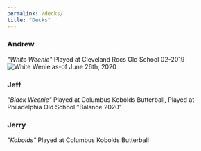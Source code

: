 ```yaml
---
permalink: /decks/
title: "Decks"
---
```


### Andrew
*"White Weenie"*
Played at Cleveland Rocs Old School 02-2019
![White Wenie as-of June 26th, 2020](andy062620.jpg)

### Jeff
*"Black Weenie"*
Played at Columbus Kobolds Butterball,
Played at Philadelphia Old School "Balance 2020"

### Jerry
*"Kobolds"*
Played at Columbus Kobolds Butterball
